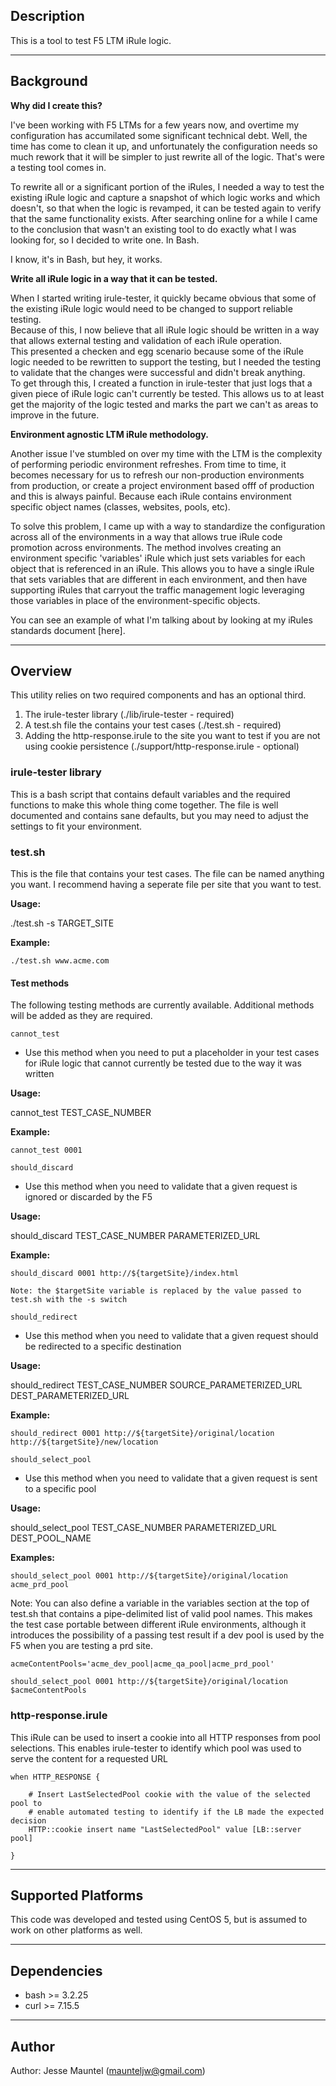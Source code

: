 ## Description

This is a tool to test F5 LTM iRule logic.

---

## Background

**Why did I create this?**  

I've been working with F5 LTMs for a few years now, and overtime my 
configuration has accumilated some significant technical debt.  Well, the time 
has come to clean it up, and unfortunately the configuration needs so much 
rework that it will be simpler to just rewrite all of the logic.  That's were a 
testing tool comes in.  

To rewrite all or a significant portion of the iRules, I needed a way to test 
the existing iRule logic and capture a snapshot of which logic works and which 
doesn't, so that when the logic is revamped, it can be tested again to verify 
that the same functionality exists.  After searching online for a while I came 
to the conclusion that wasn't an existing tool to do exactly what I was 
looking for, so I decided to write one.  In Bash.  

I know, it's in Bash, but hey, it works.

**Write all iRule logic in a way that it can be tested.**  

When I started writing irule-tester, it quickly became obvious that some of 
the existing iRule logic would need to be changed to support reliable testing.  
Because of this, I now believe that all iRule logic should be written in a 
way that allows external testing and validation of each iRule operation.  
This presented a checken and egg scenario because some of the iRule logic 
needed to be rewritten to support the testing, but I needed the testing to 
validate that the changes were successful and didn't break anything.  
To get through this, I created a function in irule-tester that just logs that 
a given piece of iRule logic can't currently be tested.  This allows us to at 
least get the majority of the logic tested and marks the part we can't as 
areas to improve in the future.

**Environment agnostic LTM iRule methodology.**  

Another issue I've stumbled on over my time with the LTM is the complexity of 
performing periodic environment refreshes.  From time to time, it becomes 
necessary for us to refresh our non-production environments from production, 
or create a project environment based offf of production and this is always 
painful.  Because each iRule contains environment specific object names 
(classes, websites, pools, etc).  

To solve this problem, I came up with a way to standardize the configuration 
across all of the environments in a way that allows true iRule code promotion 
across environments.  The method involves creating an environment specific 
'variables' iRule which just sets variables for each object that is 
referenced in an iRule.  This allows you to have a single iRule that sets 
variables that are different in each environment, and then have supporting 
iRules that carryout the traffic management logic leveraging those variables 
in place of the environment-specific objects.

You can see an example of what I'm talking about by looking at my iRules standards document [here].

---

## Overview

This utility relies on two required components and has an optional third.  

1. The irule-tester library (./lib/irule-tester - required)
2. A test.sh file the contains your test cases (./test.sh - required)
3. Adding the http-response.irule to the site you want to test if you are not
   using cookie persistence (./support/http-response.irule - optional)

### irule-tester library

This is a bash script that contains default variables and the required 
functions to make this whole thing come together.  The file is well documented 
and contains sane defaults, but you may need to adjust the settings to fit 
your environment.

### test.sh

This is the file that contains your test cases.  The file can be named 
anything you want.  I recommend having a seperate file per site that 
you want to test.

**Usage:**

  ./test.sh -s TARGET\_SITE

**Example:**

	./test.sh www.acme.com

#### Test methods

The following testing methods are currently available.  Additional methods 
will be added as they are required.

`cannot_test` 

  * Use this method when you need to put a placeholder in your test cases for iRule logic that cannot currently be tested due to the way it was written

**Usage:**

  cannot\_test TEST\_CASE\_NUMBER

**Example:**

	cannot_test 0001


`should_discard`

  + Use this method when you need to validate that a given request is ignored or discarded by the F5

**Usage:**

  should\_discard TEST\_CASE\_NUMBER PARAMETERIZED\_URL

**Example:**

	should_discard 0001 http://${targetSite}/index.html 
	
	Note: the $targetSite variable is replaced by the value passed to test.sh with the -s switch


`should_redirect`

  + Use this method when you need to validate that a given request should be redirected to a specific destination

**Usage:**

  should\_redirect TEST\_CASE\_NUMBER SOURCE\_PARAMETERIZED\_URL DEST\_PARAMETERIZED\_URL

**Example:**

	should_redirect 0001 http://${targetSite}/original/location http://${targetSite}/new/location


`should_select_pool`

  + Use this method when you need to validate that a given request is sent to a specific pool

**Usage:**

  should\_select\_pool TEST\_CASE\_NUMBER PARAMETERIZED\_URL DEST\_POOL\_NAME

**Examples:**

	should_select_pool 0001 http://${targetSite}/original/location acme_prd_pool

Note: You can also define a variable in the variables section at the top of test.sh that contains a pipe-delimited list of valid pool names.  This makes the test case portable between different iRule environments, although it introduces the possibility of a passing test result if a dev pool is used by the F5 when you are testing a prd site.

	acmeContentPools='acme_dev_pool|acme_qa_pool|acme_prd_pool'

	should_select_pool 0001 http://${targetSite}/original/location $acmeContentPools


### http-response.irule

This iRule can be used to insert a cookie into all HTTP responses from pool 
selections.  This enables irule-tester to identify which pool was used to 
serve the content for a requested URL

	when HTTP_RESPONSE {
	
		# Insert LastSelectedPool cookie with the value of the selected pool to
		# enable automated testing to identify if the LB made the expected decision
		HTTP::cookie insert name "LastSelectedPool" value [LB::server pool]
	
	}

---

## Supported Platforms

This code was developed and tested using CentOS 5, but is assumed to work
on other platforms as well.

---

## Dependencies

* bash >= 3.2.25
* curl >= 7.15.5

---

## Author

Author: Jesse Mauntel (maunteljw@gmail.com)
